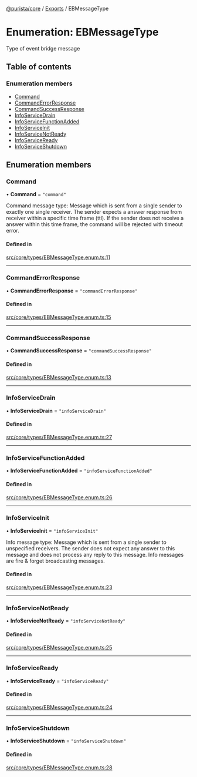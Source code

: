 [@purista/core](../README.md) / [Exports](../modules.md) / EBMessageType

# Enumeration: EBMessageType

Type of event bridge message

## Table of contents

### Enumeration members

- [Command](EBMessageType.md#command)
- [CommandErrorResponse](EBMessageType.md#commanderrorresponse)
- [CommandSuccessResponse](EBMessageType.md#commandsuccessresponse)
- [InfoServiceDrain](EBMessageType.md#infoservicedrain)
- [InfoServiceFunctionAdded](EBMessageType.md#infoservicefunctionadded)
- [InfoServiceInit](EBMessageType.md#infoserviceinit)
- [InfoServiceNotReady](EBMessageType.md#infoservicenotready)
- [InfoServiceReady](EBMessageType.md#infoserviceready)
- [InfoServiceShutdown](EBMessageType.md#infoserviceshutdown)

## Enumeration members

### Command

• **Command** = `"command"`

Command message type:
Message which is sent from a single sender to exactly one single receiver.
The sender expects a answer response from receiver within a specific time frame (ttl).
If the sender does not receive a answer within this time frame, the command will be rejected with timeout error.

#### Defined in

[src/core/types/EBMessageType.enum.ts:11](https://github.com/sebastianwessel/purista/blob/59536dd/src/core/types/EBMessageType.enum.ts#L11)

___

### CommandErrorResponse

• **CommandErrorResponse** = `"commandErrorResponse"`

#### Defined in

[src/core/types/EBMessageType.enum.ts:15](https://github.com/sebastianwessel/purista/blob/59536dd/src/core/types/EBMessageType.enum.ts#L15)

___

### CommandSuccessResponse

• **CommandSuccessResponse** = `"commandSuccessResponse"`

#### Defined in

[src/core/types/EBMessageType.enum.ts:13](https://github.com/sebastianwessel/purista/blob/59536dd/src/core/types/EBMessageType.enum.ts#L13)

___

### InfoServiceDrain

• **InfoServiceDrain** = `"infoServiceDrain"`

#### Defined in

[src/core/types/EBMessageType.enum.ts:27](https://github.com/sebastianwessel/purista/blob/59536dd/src/core/types/EBMessageType.enum.ts#L27)

___

### InfoServiceFunctionAdded

• **InfoServiceFunctionAdded** = `"infoServiceFunctionAdded"`

#### Defined in

[src/core/types/EBMessageType.enum.ts:26](https://github.com/sebastianwessel/purista/blob/59536dd/src/core/types/EBMessageType.enum.ts#L26)

___

### InfoServiceInit

• **InfoServiceInit** = `"infoServiceInit"`

Info message type:
Message which is sent from a single sender to unspecified receivers.
The sender does not expect any answer to this message and does not process any reply to this message.
Info messages are fire & forget broadcasting messages.

#### Defined in

[src/core/types/EBMessageType.enum.ts:23](https://github.com/sebastianwessel/purista/blob/59536dd/src/core/types/EBMessageType.enum.ts#L23)

___

### InfoServiceNotReady

• **InfoServiceNotReady** = `"infoServiceNotReady"`

#### Defined in

[src/core/types/EBMessageType.enum.ts:25](https://github.com/sebastianwessel/purista/blob/59536dd/src/core/types/EBMessageType.enum.ts#L25)

___

### InfoServiceReady

• **InfoServiceReady** = `"infoServiceReady"`

#### Defined in

[src/core/types/EBMessageType.enum.ts:24](https://github.com/sebastianwessel/purista/blob/59536dd/src/core/types/EBMessageType.enum.ts#L24)

___

### InfoServiceShutdown

• **InfoServiceShutdown** = `"infoServiceShutdown"`

#### Defined in

[src/core/types/EBMessageType.enum.ts:28](https://github.com/sebastianwessel/purista/blob/59536dd/src/core/types/EBMessageType.enum.ts#L28)
